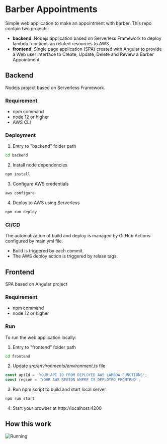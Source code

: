 # Barber Appointments
Simple web application to make an appointment with barber. This repo contain two projects:
* __backend__: Nodejs application based on Serverless Framework to deploy lambda functions an related resources to AWS.
* __frontend__: Single page application (SPA) created with Angular to provide a Web user interface to Create, Update, Delete and Review a Barber Appointment.

## Backend

Nodejs project based on Serverless Framework.

### Requirement
* npm command
* node 12 or higher
* AWS CLI

### Deployment

1. Entry to "backend" folder path
```bash
cd backend
```

2. Install node dependencies
```bash
npm install
```

3. Configure AWS credentials
```bash
aws configure
```

4. Deploy to AWS using Serverless
```bash
npm run deploy
```

### CI/CD
The automatization of build and deploy is managed by GitHub Actions configured by main.yml file.

* Build is triggered by each commit.
* The AWS deploy action is triggered by relase tags.

## Frontend

SPA based on Angular project

### Requirement
* npm command
* node 12 or higher

### Run
To run the web application locally:

1. Entry to "frontend" folder path
```bash
cd frontend
```

2. Update _src/environments/environment.ts_ file
```ts
const apiId = 'YOUR API ID FROM DEPLOYED AWS LAMBDA FUNCTIONS';
const region = 'YOUR AWS REGION WHERE IS DEPLOYED FRONTEND';
```

3. Run npm script to build and start local server
```bash
npm run start
```

4. Start your browser at http://localhost:4200

## How this work

![Running](barber_appointment.gif)